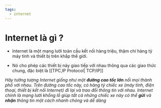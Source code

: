 ```yaml
---
tags:
  - internet
---
```

# Internet là gì ?

- Internet là một mạng lưới toàn cầu kết nối hàng triệu, thậm chí hàng tỷ máy tính và thiết bị trên khắp thế giới.

- Nó cho phép các thiết bị này giao tiếp với nhau thông qua các giao thức chung, đặc biệt là [[TPC,IP Protocol| TCP/IP]]

*Hãy tưởng tượng Internet giống như một **đường cao tốc lớn** nối mọi thành phố với nhau. Trên đường cao tốc này, có hàng tỷ chiếc xe (máy tính, điện thoại, thiết bị kết nối Internet) đi lại và trao đổi thông tin với nhau. Internet chính là mạng lưới khổng lồ giúp tất cả những chiếc xe này có thể **gửi** và **nhận** thông tin một cách nhanh chóng và dễ dàng*

